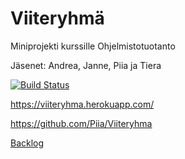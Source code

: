 # Viiteryhmä
Miniprojekti kurssille Ohjelmistotuotanto

Jäsenet: Andrea, Janne, Piia ja Tiera

[![Build Status](https://travis-ci.org/Piia/Viiteryhma.svg?branch=master)](https://travis-ci.org/Piia/Viiteryhma)

https://viiteryhma.herokuapp.com/

https://github.com/Piia/Viiteryhma

[Backlog](https://docs.google.com/spreadsheets/d/1t7VnaieM0K5aenRSlO_BqMIokqXBNDmfiIUJpaGqm7c/edit?usp=sharing)


